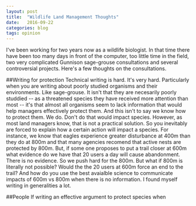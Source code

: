 ```yaml
---
layout: post
title:  "Wildlife Land Management Thoughts"
date:   2016-09-22
categories: blog 
tags: opinion
---
```


I've been working for two years now as a wildlife biologist.  In that time there have been too many days in front of the computer, too little time in the field, two very complicated Gunnison sage-grouse consultations and several controversial projects. Here's a few thoughts on the consultations. 

##Writing for protection
Technical writing is hard.  It's very hard. Particularly when you are writing about poorly studied organisms and their environments. Like sage-grouse.  It isn't that they are necesarily poorly studdied -- as a threatened species they have received more attention than most -- it's that almost all organisms seem to lack information that would help managers effectively protect them.  And this isn't to say we know how to protect them.  We do.  Don't do that would impact species. However, as most land managers know, that is not a practical solution.  So you inevitably are forced to explain how a certain action will impact a species.   For instance, we know that eagles experience greater disturbance at 400m than they do at 800m and that many agencies recomend that active nests are protected by 800m.  But, if some one proposes to put a trail closer at 600m what evidence do we have that 20 users a day will cause abandonment.    There is no evidence.  So we push hard for the 800m. But what if 800m is literally not possible? Would the the 20 users at 600m force an end to the trail?  And how do you use the best avaialble science to communicate impacts of 600m vs 800m when there is no information.  I found myself writing in generalities a lot. 

##People
If writing an effective argument to protect species when 
